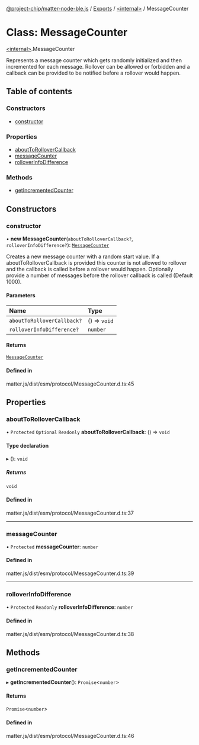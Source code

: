 [@project-chip/matter-node-ble.js](../README.md) / [Exports](../modules.md) / [\<internal\>](../modules/internal_.md) / MessageCounter

# Class: MessageCounter

[\<internal\>](../modules/internal_.md).MessageCounter

Represents a message counter which gets randomly initialized and then incremented for each message.
Rollover can be allowed or forbidden and a callback can be provided to be notified before a rollover would happen.

## Table of contents

### Constructors

- [constructor](internal_.MessageCounter.md#constructor)

### Properties

- [aboutToRolloverCallback](internal_.MessageCounter.md#abouttorollovercallback)
- [messageCounter](internal_.MessageCounter.md#messagecounter)
- [rolloverInfoDifference](internal_.MessageCounter.md#rolloverinfodifference)

### Methods

- [getIncrementedCounter](internal_.MessageCounter.md#getincrementedcounter)

## Constructors

### constructor

• **new MessageCounter**(`aboutToRolloverCallback?`, `rolloverInfoDifference?`): [`MessageCounter`](internal_.MessageCounter.md)

Creates a new message counter with a random start value. If a aboutToRolloverCallback is provided this
counter is not allowed to rollover and the callback is called before a rollover would happen. Optionally provide
a number of messages before the rollover callback is called (Default 1000).

#### Parameters

| Name | Type |
| :------ | :------ |
| `aboutToRolloverCallback?` | () => `void` |
| `rolloverInfoDifference?` | `number` |

#### Returns

[`MessageCounter`](internal_.MessageCounter.md)

#### Defined in

matter.js/dist/esm/protocol/MessageCounter.d.ts:45

## Properties

### aboutToRolloverCallback

• `Protected` `Optional` `Readonly` **aboutToRolloverCallback**: () => `void`

#### Type declaration

▸ (): `void`

##### Returns

`void`

#### Defined in

matter.js/dist/esm/protocol/MessageCounter.d.ts:37

___

### messageCounter

• `Protected` **messageCounter**: `number`

#### Defined in

matter.js/dist/esm/protocol/MessageCounter.d.ts:39

___

### rolloverInfoDifference

• `Protected` `Readonly` **rolloverInfoDifference**: `number`

#### Defined in

matter.js/dist/esm/protocol/MessageCounter.d.ts:38

## Methods

### getIncrementedCounter

▸ **getIncrementedCounter**(): `Promise`\<`number`\>

#### Returns

`Promise`\<`number`\>

#### Defined in

matter.js/dist/esm/protocol/MessageCounter.d.ts:46
